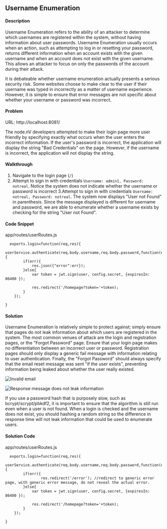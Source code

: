 ## Username Enumeration

#### Description

Username Enumeration refers to the ability of an attacker to determine which usernames are registered within the system, without having information about user passwords. Username Enumeration usually occurs when an action, such as attempting to log in or resetting your password, returns different information when an account exists with the given username and when an account does not exist with the given username. This allows an attacker to focus on only the passwords of the account during their attack.

It is debateable whether username enumeration actually presents a serious security risk. Some websites choose to make clear to the user if their username was typed in incorrectly as a matter of username experience. However, it is simple to ensure that error messages are not specific about whether your username or password was incorrect.

#### Problem
URL: http://localhost:8081/

The node.nV developers attempted to make their login page more user friendly by specifying exactly what occurs when the user enters the incorrect information. If the user's password is incorrect, the application will display the string "Bad Credentials" on the page. However, if the username is incorrect, the application will not display the string.

#### Walkthrough

1. Navigate to the login page (```/```)
2. Attempt to sign in with credentials ```Username: admin1, Password: notreal```. 
Notice the system does not indicate whether the username or password is incorrect
3.Attempt to sign in with credentials ```Username: notreal, Password: notreal```. 
The system now displays "User not Found" in parenthesis. Since the message displayed is different for username and password, we are able to enumerate whether a username exists by checking for the string "User not Found".

#### Code Snippet
app/routes/userRoutes.js

```
  exports.login=function(req,res){
	userService.authenticate(req.body.username,req.body.password,function(err,user){
		if(err){
			res.json({"error":err});
		}else{
			var token = jwt.sign(user, config.secret, {expiresIn: 86400 });
			
			res.redirect('/homepage?token='+token);
		}
	});

}

```



#### Solution

Username Enumeration is relatively simple to protect against; simply ensure that pages do not leak information about which users are registered in the system. The most common venues of attack are the login and registration pages, or the "Forgot Password" page. Ensure that your login page makes no differentiation between an incorrect user or password. Registration pages should only display a generic fail message with information relating to user authentication. Finally, the "Forgot Password" should always specify that the email reset message was sent "if the user exists", preventing information being leaked about whether the user really existed.

![Invalid email](https://i.imgur.com/3zoKPEE.png)

![Response message does not leak information](https://i.imgur.com/NwO4dOg.png)

If you use a password hash that is purposely slow, such as bcrypt/scrypt/pbkdf2, it is important to ensure that the algorithm is still run even when a user is not found. When a login is checked and the username does not exist, you should hashing a random string so the difference in response time will not leak information that could be used to enumerate users.

#### Solution Code 

app/routes/userRoutes.js

```
  exports.login=function(req,res){
	userService.authenticate(req.body.username,req.body.password,function(err,user){
		if(err){
				res.redirect('/error'); //redirect to generic error page, with generic error message, do not reveal the actual error.
		}else{
			var token = jwt.sign(user, config.secret, {expiresIn: 86400 });
			
			res.redirect('/homepage?token='+token);
		}
	});

}

```
